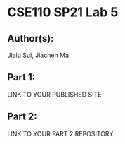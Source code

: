 # CSE110 SP21 Lab 5

## Author(s):
Jialu Sui, Jiachen Ma

## Part 1:

LINK TO YOUR PUBLISHED SITE

## Part 2:

LINK TO YOUR PART 2 REPOSITORY
